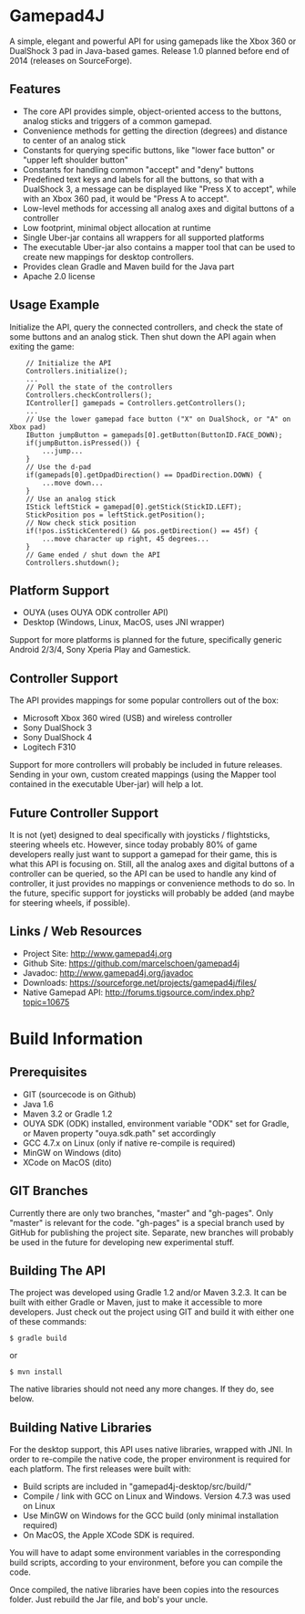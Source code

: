 Gamepad4J
=========

A simple, elegant and powerful API for using gamepads like the Xbox 360 or DualShock 3 pad in Java-based games. Release 1.0 planned before end of 2014 (releases on SourceForge).

 
Features
--------

  * The core API provides simple, object-oriented access to the buttons, analog sticks and triggers of a common gamepad.
  * Convenience methods for getting the direction (degrees) and distance to center of an analog stick
  * Constants for querying specific buttons, like "lower face button" or "upper left shoulder button"
  * Constants for handling common "accept" and "deny" buttons
  * Predefined text keys and labels for all the buttons, so that with a DualShock 3, a message can be displayed like "Press X to accept", while with an Xbox 360 pad, it would be "Press A to accept".
  * Low-level methods for accessing all analog axes and digital buttons of a controller
  * Low footprint, minimal object allocation at runtime
  * Single Uber-jar contains all wrappers for all supported platforms
  * The executable Uber-jar also contains a mapper tool that can be used to create new mappings for desktop controllers.
  * Provides clean Gradle and Maven build for the Java part
  * Apache 2.0 license


Usage Example
-------------

Initialize the API, query the connected controllers, and check the state of some buttons and an analog stick. Then shut down the API again when exiting the game:

        // Initialize the API
        Controllers.initialize();
        ...
        // Poll the state of the controllers
        Controllers.checkControllers();
        IController[] gamepads = Controllers.getControllers();
        ...
        // Use the lower gamepad face button ("X" on DualShock, or "A" on Xbox pad)
        IButton jumpButton = gamepads[0].getButton(ButtonID.FACE_DOWN);
        if(jumpButton.isPressed()) {
            ...jump...
        }
        // Use the d-pad
        if(gamepads[0].getDpadDirection() == DpadDirection.DOWN) {
            ...move down...
        }
        // Use an analog stick
        IStick leftStick = gamepad[0].getStick(StickID.LEFT);
        StickPosition pos = leftStick.getPosition();
        // Now check stick position
        if(!pos.isStickCentered() && pos.getDirection() == 45f) {
            ...move character up right, 45 degrees...
        }
        // Game ended / shut down the API
        Controllers.shutdown();
    

Platform Support
----------------

  * OUYA (uses OUYA ODK controller API)
  * Desktop (Windows, Linux, MacOS, uses JNI wrapper)
  
Support for more platforms is planned for the future, specifically generic Android 2/3/4, Sony Xperia Play and Gamestick.


Controller Support
------------------

The API provides mappings for some popular controllers out of the box:

 * Microsoft Xbox 360 wired (USB) and wireless controller
 * Sony DualShock 3
 * Sony DualShock 4
 * Logitech F310
 
Support for more controllers will probably be included in future releases. Sending in your own, custom created mappings (using the Mapper tool contained in the executable Uber-jar) will help a lot.


Future Controller Support
-------------------------

It is not (yet) designed to deal specifically with joysticks / flightsticks, steering wheels etc. However, since today probably 80% of game developers really just want to support a gamepad for their game, this is what this API is focusing on. Still, all the analog axes and digital buttons of a controller can be queried, so the API can be used to handle any kind of controller, it just provides no mappings or convenience methods to do so. In the future, specific support for joysticks will probably be added (and maybe for steering wheels, if possible).


Links / Web Resources
---------------------

 * Project Site: http://www.gamepad4j.org
 * Github Site: https://github.com/marcelschoen/gamepad4j
 * Javadoc: http://www.gamepad4j.org/javadoc
 * Downloads: https://sourceforge.net/projects/gamepad4j/files/
 * Native Gamepad API: http://forums.tigsource.com/index.php?topic=10675


Build Information
=================

Prerequisites
-------------

 * GIT (sourcecode is on Github)
 * Java 1.6
 * Maven 3.2 or Gradle 1.2
 * OUYA SDK (ODK) installed, environment variable "ODK" set for Gradle, or Maven property "ouya.sdk.path" set accordingly 
 * GCC 4.7.x on Linux (only if native re-compile is required)
 * MinGW on Windows (dito)
 * XCode on MacOS (dito)

 
GIT Branches
------------

Currently there are only two branches, "master" and "gh-pages". Only "master" is relevant for the code. "gh-pages" is a special branch used by GitHub for publishing the project site. Separate, new branches will probably be used in the future for developing new experimental stuff.


Building The API
----------------

The project was developed using Gradle 1.2 and/or Maven 3.2.3. It can be built with either Gradle or Maven, just to make it accessible to more developers. Just check out the project using GIT and build it with either one of these commands:

    $ gradle build

or

    $ mvn install

The native libraries should not need any more changes. If they do, see below.
 
 
Building Native Libraries
-------------------------

For the desktop support, this API uses native libraries, wrapped with JNI. In order to re-compile the native code, the proper environment is required for each platform. The first releases were built with:

 * Build scripts are included in "gamepad4j-desktop/src/build/"
 * Compile / link with GCC on Linux and Windows. Version 4.7.3 was used on Linux
 * Use MinGW on Windows for the GCC build (only minimal installation required)
 * On MacOS, the Apple XCode SDK is required.
 
You will have to adapt some environment variables in the corresponding build scripts, according to your environment, before you can compile the code.

Once compiled, the native libraries have been copies into the resources folder. Just rebuild the Jar file, and bob's your uncle.
 
